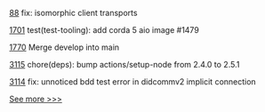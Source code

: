 
[88](https://github.com/hyperledger/iroha-javascript/pull/88) fix: isomorphic client transports

[1701](https://github.com/hyperledger/cactus/pull/1701) test(test-tooling): add corda 5 aio image #1479

[1770](https://github.com/hyperledger/iroha/pull/1770) Merge develop into main

[3115](https://github.com/hyperledger/aries-framework-go/pull/3115) chore(deps): bump actions/setup-node from 2.4.0 to 2.5.1

[3114](https://github.com/hyperledger/aries-framework-go/pull/3114) fix: unnoticed bdd test error in didcommv2 implicit connection


[See more >>>](https://start-here.hyperledger.org/pull-requests)
